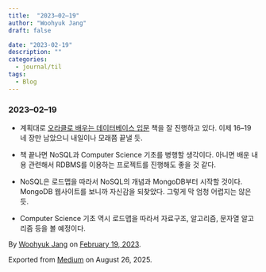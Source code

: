 ```yaml
---
title:  "2023–02–19"
author: "Woohyuk Jang"
draft: false

date: "2023-02-19"
description: ""
categories:
  - journal/til
tags:
  - Blog
---
```

### 2023–02–19



* 계획대로 [오라클로 배우는 데이터베이스 입문](https://www.aladin.co.kr/shop/wproduct.aspx?ItemId=171630125) 책을 잘 진행하고 있다. 이제 16–19 네 장만 남았으니 내일이나 모래쯤 끝낼 듯.

* 책 끝나면 NoSQL과 Computer Science 기초를 병행할 생각이다. 아니면 배운 내용 관련해서 RDBMS를 이용하는 프로젝트를 진행해도 좋을 것 같다.

* NoSQL은 로드맵을 따라서 NoSQL의 개념과 MongoDB부터 시작할 것이다. MongoDB 웹사이트를 보니까 자신감을 되찾았다. 그렇게 막 엄청 어렵지는 않은 듯.

* Computer Science 기초 역시 로드맵을 따라서 자료구조, 알고리즘, 문자열 알고리즘 등을 볼 예정이다.



By [Woohyuk Jang](https://medium.com/@morrranii) on [February 19, 2023](https://medium.com/p/c05ca7f4cf24).

Exported from [Medium](https://medium.com) on August 26, 2025.
